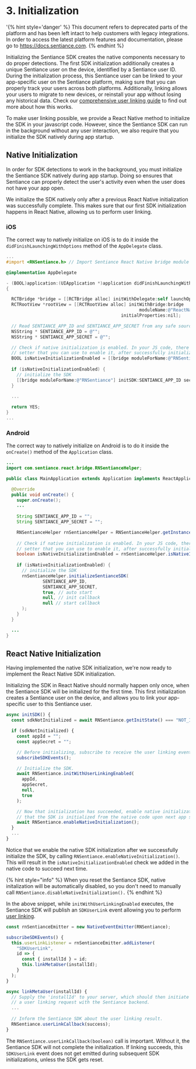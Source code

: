 # 3. Initialization

'{% hint style='danger' %} This document refers to deprecated parts of the platform and has been left intact to help customers with legacy integrations. In order to access the latest platform features and documentation, please go to https://docs.sentiance.com. {% endhint %}

Initializing the Sentiance SDK creates the native components necessary to do proper detections. The first SDK initialization additionally creates a unique Sentiance user on the device, identified by a Sentiance user ID. During the initialization process, this Sentiance user can be linked to your app-specific user on the Sentiance platform, making sure that you can properly track your users across both platforms. Additionally, linking allows your users to migrate to new devices, or reinstall your app without losing any historical data. Check our [comprehensive user linking guide](../../../important-topics/user-linking-2.0.md) to find out more about how this works.

To make user linking possible, we provide a React Native method to initialize the SDK in your javascript code. However, since the Sentiance SDK can run in the background without any user interaction, we also require that you initialize the SDK natively during app startup.

## Native Initialization

In order for SDK detections to work in the background, you must initialize the Sentiance SDK natively during app startup. Doing so ensures that Sentiance can properly detect the user's activity even when the user does not have your app open.

We initialize the SDK natively only after a previous React Native initialization was successfully complete. This makes sure that our first SDK initialization happens in React Native, allowing us to perform user linking.

### iOS

The correct way to natively initialize on iOS is to do it inside the `didFinishLaunchingWithOptions` method of the `AppDelegate` class.

```objectivec
...
#import <RNSentiance.h> // Import Sentiance React Native bridge module

@implementation AppDelegate

- (BOOL)application:(UIApplication *)application didFinishLaunchingWithOptions:(NSDictionary *)launchOptions
{

  RCTBridge *bridge = [[RCTBridge alloc] initWithDelegate:self launchOptions:launchOptions];
  RCTRootView *rootView = [[RCTRootView alloc] initWithBridge:bridge
                                                   moduleName:@"ReactNativeApp"
                                            initialProperties:nil];

  // Read SENTIANCE_APP_ID and SENTIANCE_APP_SECRET from any safe source
  NSString * SENTIANCE_APP_ID = @"";
  NSString * SENTIANCE_APP_SECRET = @"";

  // Check if native initialization is enabled. In your JS code, there's an equivalent
  // setter that you can use to enable it, after successfully initializing the SDK there.
  BOOL isNativeInitializationEnabled = [[bridge moduleForName:@"RNSentiance"] isNativeInitializationEnabled];
  
  if (isNativeInitializationEnabled) {
    // initialize the SDK
    [[bridge moduleForName:@"RNSentiance"] initSDK:SENTIANCE_APP_ID secret:SENTIANCE_APP_SECRET baseURL:nil shouldStart:YES resolver:nil rejecter:nil];
  }
  
  ...

  return YES;
}
...
```

### Android

The correct way to natively initialize on Android is to do it inside the `onCreate()` method of the `Application` class. 

```java
...
import com.sentiance.react.bridge.RNSentianceHelper;

public class MainApplication extends Application implements ReactApplication {

  @Override
  public void onCreate() {
    super.onCreate();
    ...
    
    String SENTIANCE_APP_ID = "";
    String SENTIANCE_APP_SECRET = "";

    RNSentianceHelper rnSentianceHelper = RNSentianceHelper.getInstance(getApplicationContext());
  
    // Check if native initialization is enabled. In your JS code, there's an equivalent
    // setter that you can use to enable it, after successfully initializing the SDK there.
    boolean isNativeInitializationEnabled = rnSentianceHelper.isNativeInitializationEnabled();
    
    if (isNativeInitializationEnabled) {
      // initialize the SDK
      rnSentianceHelper.initializeSentianceSDK(
              SENTIANCE_APP_ID,
              SENTIANCE_APP_SECRET,
              true, // auto start
              null, // init callback
              null // start callback
      );
    }
  }

  ...
}
```

## React Native Initialization

Having implemented the native SDK initialization, we're now ready to implement the React Native SDK initialization.

Initializing the SDK in React Native should normally happen only once, when the Sentiance SDK will be initialized for the first time. This first initialization creates a Sentiance user on the device, and allows you to link your app-specific user to this Sentiance user.

```javascript
async initSDK() {
  const sdkNotInitialized = await RNSentiance.getInitState() === "NOT_INITIALIZED";

  if (sdkNotInitialized) {
    const appId = "";
    const appSecret = "";

    // Before initializing, subscribe to receive the user linking event.
    subscribeSDKEvents();

    // Initialize the SDK.
    await RNSentiance.initWithUserLinkingEnabled(
      appId,
      appSecret,
      null,
      true
    );

    // Now that initialization has succeeded, enable native initialization so
    // that the SDK is initialized from the native code upon next app startup.
    await RNSentiance.enableNativeInitialization();
  }
  ...
}
```

Notice that we enable the native SDK initialization after we successfully initialize the SDK, by calling `RNSentiance.enableNativeInitialization()`. This will result in the `isNativeInitializationEnabled` check we added in the native code to succeed next time.

{% hint style="info" %}
When you reset the Sentiance SDK, native initalization will be automatically disabled, so you don't need to manually call `RNSentiance.disableNativeInitialization().`
{% endhint %}

In the above snippet, while `initWithUserLinkingEnabled` executes, the Sentiance SDK will publish an `SDKUserLink` event allowing you to perform [user linking](https://docs.sentiance.com/important-topics/user-linking-2.0).

```javascript
const rnSentianceEmitter = new NativeEventEmitter(RNSentiance);

subscribeSDKEvents() {
  this.userLinkListener = rnSentianceEmitter.addListener(
    "SDKUserLink",
    id => {
      const { installId } = id;
      this.linkMetaUser(installId);
    }
  );
}

async linkMetaUser(installId) {
  // Supply the 'installId' to your server, which should then initiate
  // a user linking request with the Sentiance backend.
  ...
  
  // Inform the Sentiance SDK about the user linking result.
  RNSentiance.userLinkCallback(success);
}
```

The `RNSentiance.userLinkCallback(boolean)` call is important. Without it, the Sentiance SDK will not complete the initialization. If linking succeeds, this `SDKUserLink` event does not get emitted during subsequent SDK initializations, unless the SDK gets reset.

